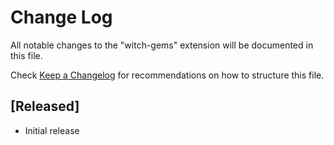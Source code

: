 # Change Log

All notable changes to the "witch-gems" extension will be documented in this file.

Check [Keep a Changelog](http://keepachangelog.com/) for recommendations on how to structure this file.

## [Released]

- Initial release
